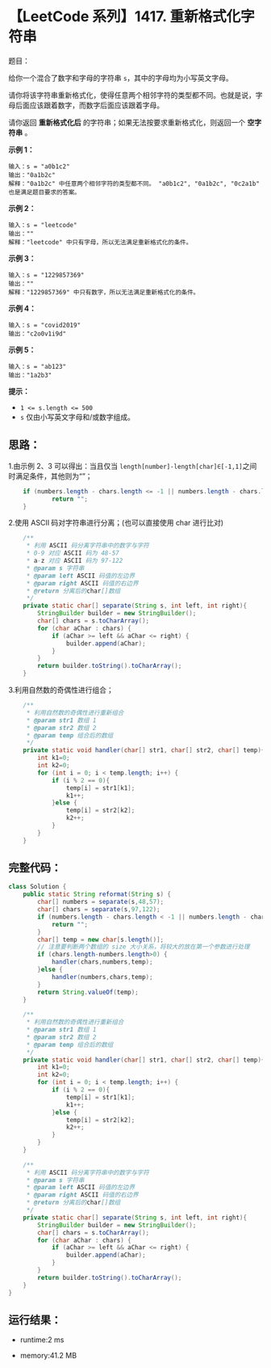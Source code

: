 # 【LeetCode 系列】1417. 重新格式化字符串

题目：

给你一个混合了数字和字母的字符串 `s`，其中的字母均为小写英文字母。

请你将该字符串重新格式化，使得任意两个相邻字符的类型都不同。也就是说，字母后面应该跟着数字，而数字后面应该跟着字母。

请你返回 **重新格式化后** 的字符串；如果无法按要求重新格式化，则返回一个 **空字符串** 。

**示例 1：**

```
输入：s = "a0b1c2"
输出："0a1b2c"
解释："0a1b2c" 中任意两个相邻字符的类型都不同。 "a0b1c2", "0a1b2c", "0c2a1b" 也是满足题目要求的答案。
```

**示例 2：**

```
输入：s = "leetcode"
输出：""
解释："leetcode" 中只有字母，所以无法满足重新格式化的条件。
```

**示例 3：**

```
输入：s = "1229857369"
输出：""
解释："1229857369" 中只有数字，所以无法满足重新格式化的条件。
```

**示例 4：**

```
输入：s = "covid2019"
输出："c2o0v1i9d"
```

**示例 5：**

```
输入：s = "ab123"
输出："1a2b3"
```

**提示：**

- `1 <= s.length <= 500`
- `s` 仅由小写英文字母和/或数字组成。

## 思路：

1.由示例 2、3 可以得出：当且仅当 `length[number]-length[char]∈[-1,1]`之间时满足条件，其他则为“”；

```Java
    if (numbers.length - chars.length <= -1 || numbers.length - chars.length => 1){
            return "";
    }
```

2.使用 ASCII 码对字符串进行分离；(也可以直接使用 char 进行比对)

```Java
    /**
     * 利用 ASCII 码分离字符串中的数字与字符
     * 0-9 对应 ASCII 码为 48-57
     * a-z 对应 ASCII 码为 97-122
     * @param s 字符串
     * @param left ASCII 码值的左边界
     * @param right ASCII 码值的右边界
     * @return 分离后的char[]数组
     */
    private static char[] separate(String s, int left, int right){
        StringBuilder builder = new StringBuilder();
        char[] chars = s.toCharArray();
        for (char aChar : chars) {
            if (aChar >= left && aChar <= right) {
                builder.append(aChar);
            }
        }
        return builder.toString().toCharArray();
    }
```

3.利用自然数的奇偶性进行组合；
```Java
    /**
     * 利用自然数的奇偶性进行重新组合
     * @param str1 数组 1
     * @param str2 数组 2
     * @param temp 组合后的数组
     */
    private static void handler(char[] str1, char[] str2, char[] temp){
        int k1=0;
        int k2=0;
        for (int i = 0; i < temp.length; i++) {
            if (i % 2 == 0){
                temp[i] = str1[k1];
                k1++;
            }else {
                temp[i] = str2[k2];
                k2++;
            }
        }
    }
```

## 完整代码：

```Java
class Solution {
    public static String reformat(String s) {
        char[] numbers = separate(s,48,57);
        char[] chars = separate(s,97,122);
        if (numbers.length - chars.length < -1 || numbers.length - chars.length > 1){
            return "";
        }
        char[] temp = new char[s.length()];
        // 注意要判断两个数组的 size 大小关系，将较大的放在第一个参数进行处理
        if (chars.length-numbers.length>0) {
            handler(chars,numbers,temp);
        }else {
            handler(numbers,chars,temp);
        }
        return String.valueOf(temp);
    }
    
    /**
     * 利用自然数的奇偶性进行重新组合
     * @param str1 数组 1
     * @param str2 数组 2
     * @param temp 组合后的数组
     */
    private static void handler(char[] str1, char[] str2, char[] temp){
        int k1=0;
        int k2=0;
        for (int i = 0; i < temp.length; i++) {
            if (i % 2 == 0){
                temp[i] = str1[k1];
                k1++;
            }else {
                temp[i] = str2[k2];
                k2++;
            }
        }
    }
    
    /**
     * 利用 ASCII 码分离字符串中的数字与字符
     * @param s 字符串
     * @param left ASCII 码值的左边界
     * @param right ASCII 码值的右边界
     * @return 分离后的char[]数组
     */
    private static char[] separate(String s, int left, int right){
        StringBuilder builder = new StringBuilder();
        char[] chars = s.toCharArray();
        for (char aChar : chars) {
            if (aChar >= left && aChar <= right) {
                builder.append(aChar);
            }
        }
        return builder.toString().toCharArray();
    }
}
```

## 运行结果：

- runtime:2 ms

- memory:41.2 MB